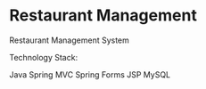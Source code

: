# Restaurant Management

Restaurant Management System

Technology Stack:

Java
Spring MVC
Spring Forms
JSP
MySQL
